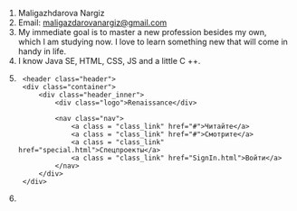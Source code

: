 1. Maligazhdarova Nargiz
2. Email: maligazdarovanargiz@gmail.com
3. My immediate goal is to master a new profession besides my own, which I am studying now. I love to learn something new that will come in handy in life. 
4. I know Java SE, HTML, CSS, JS and a little C ++.
5. 
    	<header class="header">
		<div class="container">
			<div class="header_inner">
				<div class="logo">Renaissance</div>
				
				<nav class="nav">
					<a class = "class_link" href="#">Читайте</a>
					<a class = "class_link" href="#">Смотрите</a>
					<a class = "class_link" href="special.html">Спецпроекты</a>
					<a class = "class_link" href="SignIn.html">Войти</a>
				</nav>
			</div>		
		</div>	
	</header>
6. 

